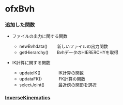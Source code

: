 # ofxBvh

### 追加した関数
- ファイルの出力に関する関数
  - newBvhdata()　　 新しいファイルの出力関数
  - getHierarchy()　　BvhデータのHIERERCHYを取得


- IK計算に関する関数
  - updateIK()　　　　 IK計算の関数
  - updataFK()　　　　FK計算の関数
  - selectJoint()　　　 最近傍の関節を選択

### [InverseKinematics](https://github.com/chisaaato0715/InverseKinematics)
